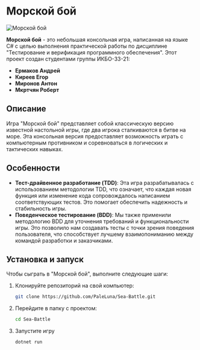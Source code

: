 # Морской бой

![Морской бой](https://i.postimg.cc/KjKcJ8wk/task-name-epic-naval-battle-of-2010s-naval-cruisers-in-oil-painting-styletask-descriptioncreat-64154.png)

**Морской бой** - это небольшая консольная игра, написанная на языке C# с целью выполнения практической работы по дисциплине "Тестирование и верификация программного обеспечения". Этот проект создан студентами группы ИКБО-33-21:

- **Ермаков Андрей**
- **Киреев Егор**
- **Миронов Антон**
- **Мкртчян Роберт**

## Описание

Игра "Морской бой" представляет собой классическую версию известной настольной игры, где два игрока сталкиваются в битве на море. Эта консольная версия предоставляет возможность играть с компьютерным противником и соревноваться в логических и тактических навыках.

## Особенности

- **Тест-драйвенное разработание (TDD)**: Эта игра разрабатывалась с использованием методологии TDD, что означает, что каждая новая функция или изменение кода сопровождалось написанием соответствующих тестов. Это помогает обеспечить надежность и стабильность игры.
- **Поведенческое тестирование (BDD)**: Мы также применили методологию BDD для уточнения требований и функциональности игры. Это позволило нам создавать тесты с точки зрения поведения пользователя, что способствует лучшему взаимопониманию между командой разработки и заказчиками.

## Установка и запуск

Чтобы сыграть в "Морской бой", выполните следующие шаги:

1. Клонируйте репозиторий на свой компьютер:

   ```bash
   git clone https://github.com/PaleLuna/Sea-Battle.git
   ```
2. Перейдите в папку с проектом:
   ```bash
   cd Sea-Battle
   ```
3. Запустите игру
   ```bash
   dotnet run
   ```
   
